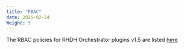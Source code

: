 ```yaml
---
title: "RBAC"
date: 2025-02-24
Weight: 5
---
```

The RBAC policies for RHDH Orchestrator plugins v1.5 are listed [here](https://github.com/redhat-developer/rhdh-plugins/blob/orchestrator-1.5/workspaces/orchestrator/docs/Permissions.md)
